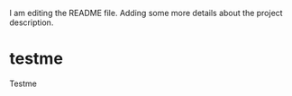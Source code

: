 
I am editing the README file. Adding some more details about the project description.
# testme
Testme
